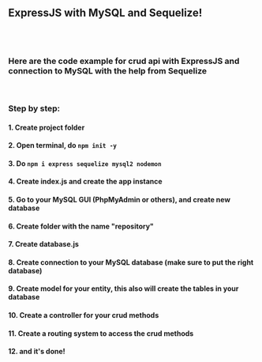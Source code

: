 ## ExpressJS with MySQL and Sequelize!
<br>
<br>

### Here are the code example for crud api with ExpressJS and connection to MySQL with the help from Sequelize
<br>

### Step by step: 
#### 1. Create project folder
#### 2. Open terminal, do ```npm init -y```
#### 3. Do ```npm i express sequelize mysql2 nodemon```
#### 4. Create index.js and create the app instance
#### 5. Go to your MySQL GUI (PhpMyAdmin or others), and create new database
#### 6. Create folder with the name "repository"
#### 7. Create database.js 
#### 8. Create connection to your MySQL database (make sure to put the right database)
#### 9. Create model for your entity, this also will create the tables in your database
#### 10. Create a controller for your crud methods
#### 11. Create a routing system to access the crud methods
#### 12. and it's done!
